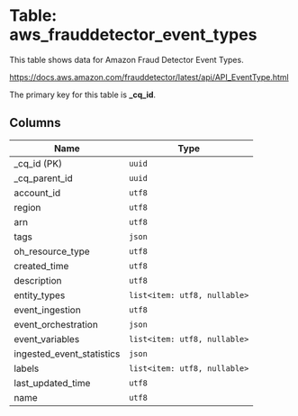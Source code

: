 # Table: aws_frauddetector_event_types

This table shows data for Amazon Fraud Detector Event Types.

https://docs.aws.amazon.com/frauddetector/latest/api/API_EventType.html

The primary key for this table is **_cq_id**.

## Columns

| Name          | Type          |
| ------------- | ------------- |
|_cq_id (PK)|`uuid`|
|_cq_parent_id|`uuid`|
|account_id|`utf8`|
|region|`utf8`|
|arn|`utf8`|
|tags|`json`|
|oh_resource_type|`utf8`|
|created_time|`utf8`|
|description|`utf8`|
|entity_types|`list<item: utf8, nullable>`|
|event_ingestion|`utf8`|
|event_orchestration|`json`|
|event_variables|`list<item: utf8, nullable>`|
|ingested_event_statistics|`json`|
|labels|`list<item: utf8, nullable>`|
|last_updated_time|`utf8`|
|name|`utf8`|